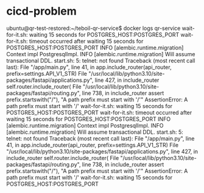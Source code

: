 # cicd-problem

ubuntu@qr-test-restored:~/teboil-qr-service$ docker logs qr-service 
wait-for-it.sh: waiting 15 seconds for POSTGRES_HOST:POSTGRES_PORT
wait-for-it.sh: timeout occurred after waiting 15 seconds for POSTGRES_HOST:POSTGRES_PORT
INFO  [alembic.runtime.migration] Context impl PostgresqlImpl.
INFO  [alembic.runtime.migration] Will assume transactional DDL.
start.sh: 5: telnet: not found
Traceback (most recent call last):
  File "/app/main.py", line 41, in <module>
    app.include_router(api_router, prefix=settings.API_V1_STR)
  File "/usr/local/lib/python3.10/site-packages/fastapi/applications.py", line 427, in include_router
    self.router.include_router(
  File "/usr/local/lib/python3.10/site-packages/fastapi/routing.py", line 738, in include_router
    assert prefix.startswith("/"), "A path prefix must start with '/'"
AssertionError: A path prefix must start with '/'
wait-for-it.sh: waiting 15 seconds for POSTGRES_HOST:POSTGRES_PORT
wait-for-it.sh: timeout occurred after waiting 15 seconds for POSTGRES_HOST:POSTGRES_PORT
INFO  [alembic.runtime.migration] Context impl PostgresqlImpl.
INFO  [alembic.runtime.migration] Will assume transactional DDL.
start.sh: 5: telnet: not found
Traceback (most recent call last):
  File "/app/main.py", line 41, in <module>
    app.include_router(api_router, prefix=settings.API_V1_STR)
  File "/usr/local/lib/python3.10/site-packages/fastapi/applications.py", line 427, in include_router
    self.router.include_router(
  File "/usr/local/lib/python3.10/site-packages/fastapi/routing.py", line 738, in include_router
    assert prefix.startswith("/"), "A path prefix must start with '/'"
AssertionError: A path prefix must start with '/'
wait-for-it.sh: waiting 15 seconds for POSTGRES_HOST:POSTGRES_PORT
